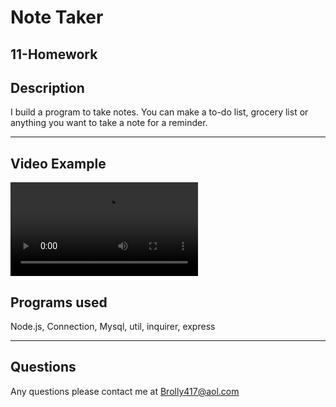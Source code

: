 # Note Taker



11-Homework
--- 


## Description
I build a program to take notes. You can make a to-do list, grocery list or anything you want to take a note for a reminder. 

---

## Video Example

![video example](./video_example/NOTETAKER.mp4)


## Programs used
Node.js, Connection, Mysql, util,  inquirer, express

---

## Questions
Any questions please contact me at Brolly417@aol.com